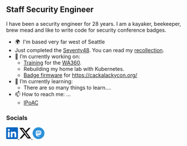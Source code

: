 Staff Security Engineer
-----------------------

I have been a security engineer for 28 years. I am a kayaker, beekeeper, brew mead and like to write code for security conference badges.

- 🌍  I'm based very far west of Seattle
- Just completed the [Seventy48](https://seventy48.com/). You can read my [recollection](https://seventy48.pandatrax.org/race/seventy48/2025/06/08/seventy48.html).
- 🔭 I’m currently working on:
  -  [Training](https://seventy48.pandatrax.org/) for the [WA360](https://nwmaritime.org/nwmc-events/races-cruises/wa360/).
  -  Rebuilding my home lab with Kubernetes.
  -  [Badge firmware](https://github.com/lockfale/cackalackybadgyfirmware2025) for https://cackalackycon.org/
- 🌱 I’m currently learning:
  - There are so many things to learn....
- 📫 How to reach me: ...
  - [IPoAC](https://datatracker.ietf.org/doc/html/rfc2549)

### Socials

<p align="left">
<a href="https://www.linkedin.com/in/pandatrax" target="_blank" rel="noreferrer"> <picture> <source media="(prefers-color-scheme: dark)" srcset="https://raw.githubusercontent.com/pandatrax/pandatrax/main/icons/socials/linkedin-dark.svg" /> <source media="(prefers-color-scheme: light)" srcset="https://raw.githubusercontent.com/pandatrax/pandatrax/main/icons/socials/linkedin.svg" /> <img src="https://raw.githubusercontent.com/pandatrax/pandatrax/main/icons/socials/linkedin.svg" width="32" height="32" /> </picture> </a> 
<a href="https://www.x.com/pandatrax" target="_blank" rel="noreferrer"> <picture> <source media="(prefers-color-scheme: dark)" srcset="https://raw.githubusercontent.com/pandatrax/pandatrax/main/icons/socials/twitter-dark.svg" /> <source media="(prefers-color-scheme: light)" srcset="https://raw.githubusercontent.com/pandatrax/pandatrax/main/icons/socials/twitter.svg" /> <img src="https://raw.githubusercontent.com/pandatrax/pandatrax/main/icons/socials/twitter.svg" width="32" height="32" /> </picture> </a>
<a href="https://infosec.exchange/@pandatrax" target="_blank" rel="noreferrer"> <picture> <source media="(prefers-color-scheme: dark)" srcset="https://raw.githubusercontent.com/pandatrax/pandatrax/main/icons/socials/mastodon.svg" /> <source media="(prefers-color-scheme: light)" srcset="https://raw.githubusercontent.com/pandatrax/pandatrax/main/icons/socials/mastodon.svg" /> <img src="https://raw.githubusercontent.com/pandatrax/pandatrax/main/icons/socials/mastodon.svg" width="32" height="32" /> </picture> </a>
</p>
